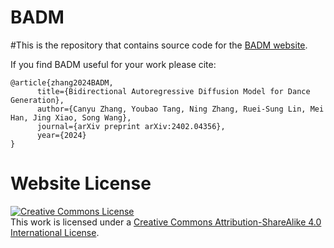 # BADM

#This is the repository that contains source code for the [BADM website](https://badm.github.io).

If you find BADM useful for your work please cite:
```
@article{zhang2024BADM,
      title={Bidirectional Autoregressive Diffusion Model for Dance Generation},
      author={Canyu Zhang, Youbao Tang, Ning Zhang, Ruei-Sung Lin, Mei Han, Jing Xiao, Song Wang},
      journal={arXiv preprint arXiv:2402.04356},
      year={2024}
}
```

# Website License
<a rel="license" href="http://creativecommons.org/licenses/by-sa/4.0/"><img alt="Creative Commons License" style="border-width:0" src="https://i.creativecommons.org/l/by-sa/4.0/88x31.png" /></a><br />This work is licensed under a <a rel="license" href="http://creativecommons.org/licenses/by-sa/4.0/">Creative Commons Attribution-ShareAlike 4.0 International License</a>.
